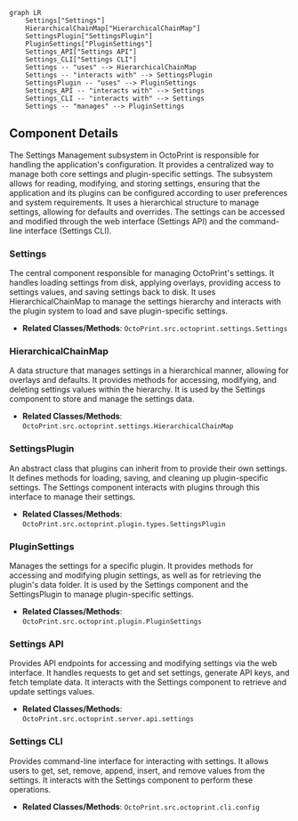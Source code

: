 ```mermaid
graph LR
    Settings["Settings"]
    HierarchicalChainMap["HierarchicalChainMap"]
    SettingsPlugin["SettingsPlugin"]
    PluginSettings["PluginSettings"]
    Settings_API["Settings API"]
    Settings_CLI["Settings CLI"]
    Settings -- "uses" --> HierarchicalChainMap
    Settings -- "interacts with" --> SettingsPlugin
    SettingsPlugin -- "uses" --> PluginSettings
    Settings_API -- "interacts with" --> Settings
    Settings_CLI -- "interacts with" --> Settings
    Settings -- "manages" --> PluginSettings
```

## Component Details

The Settings Management subsystem in OctoPrint is responsible for handling the application's configuration. It provides a centralized way to manage both core settings and plugin-specific settings. The subsystem allows for reading, modifying, and storing settings, ensuring that the application and its plugins can be configured according to user preferences and system requirements. It uses a hierarchical structure to manage settings, allowing for defaults and overrides. The settings can be accessed and modified through the web interface (Settings API) and the command-line interface (Settings CLI).

### Settings
The central component responsible for managing OctoPrint's settings. It handles loading settings from disk, applying overlays, providing access to settings values, and saving settings back to disk. It uses HierarchicalChainMap to manage the settings hierarchy and interacts with the plugin system to load and save plugin-specific settings.
- **Related Classes/Methods**: `OctoPrint.src.octoprint.settings.Settings`

### HierarchicalChainMap
A data structure that manages settings in a hierarchical manner, allowing for overlays and defaults. It provides methods for accessing, modifying, and deleting settings values within the hierarchy. It is used by the Settings component to store and manage the settings data.
- **Related Classes/Methods**: `OctoPrint.src.octoprint.settings.HierarchicalChainMap`

### SettingsPlugin
An abstract class that plugins can inherit from to provide their own settings. It defines methods for loading, saving, and cleaning up plugin-specific settings. The Settings component interacts with plugins through this interface to manage their settings.
- **Related Classes/Methods**: `OctoPrint.src.octoprint.plugin.types.SettingsPlugin`

### PluginSettings
Manages the settings for a specific plugin. It provides methods for accessing and modifying plugin settings, as well as for retrieving the plugin's data folder. It is used by the Settings component and the SettingsPlugin to manage plugin-specific settings.
- **Related Classes/Methods**: `OctoPrint.src.octoprint.plugin.PluginSettings`

### Settings API
Provides API endpoints for accessing and modifying settings via the web interface. It handles requests to get and set settings, generate API keys, and fetch template data. It interacts with the Settings component to retrieve and update settings values.
- **Related Classes/Methods**: `OctoPrint.src.octoprint.server.api.settings`

### Settings CLI
Provides command-line interface for interacting with settings. It allows users to get, set, remove, append, insert, and remove values from the settings. It interacts with the Settings component to perform these operations.
- **Related Classes/Methods**: `OctoPrint.src.octoprint.cli.config`

